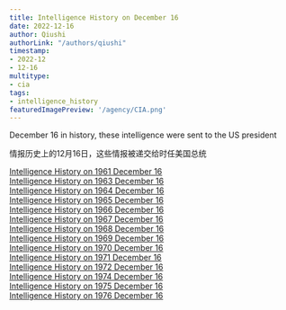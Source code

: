 ```yaml
---
title: Intelligence History on December 16
date: 2022-12-16
author: Qiushi 
authorLink: "/authors/qiushi"
timestamp: 
- 2022-12
- 12-16
multitype: 
- cia
tags: 
- intelligence_history
featuredImagePreview: '/agency/CIA.png'
---
```



December 16 in history, these intelligence were sent to the US president

情报历史上的12月16日，这些情报被递交给时任美国总统

<!--more-->







[Intelligence History on 1961 December 16](/dailybrief/1961-12-16)   
[Intelligence History on 1963 December 16](/dailybrief/1963-12-16)   
[Intelligence History on 1964 December 16](/dailybrief/1964-12-16)   
[Intelligence History on 1965 December 16](/dailybrief/1965-12-16)   
[Intelligence History on 1966 December 16](/dailybrief/1966-12-16)   
[Intelligence History on 1967 December 16](/dailybrief/1967-12-16)   
[Intelligence History on 1968 December 16](/dailybrief/1968-12-16)   
[Intelligence History on 1969 December 16](/dailybrief/1969-12-16)   
[Intelligence History on 1970 December 16](/dailybrief/1970-12-16)   
[Intelligence History on 1971 December 16](/dailybrief/1971-12-16)   
[Intelligence History on 1972 December 16](/dailybrief/1972-12-16)   
[Intelligence History on 1974 December 16](/dailybrief/1974-12-16)   
[Intelligence History on 1975 December 16](/dailybrief/1975-12-16)   
[Intelligence History on 1976 December 16](/dailybrief/1976-12-16)   
